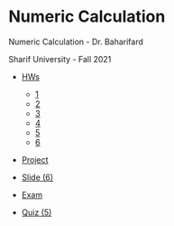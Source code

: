 # Numeric Calculation

Numeric Calculation - Dr. Baharifard

Sharif University - Fall 2021

 - [HWs](https://github.com/saaz742/Numeric-Calculation/tree/main/HWs)
    - [1](https://github.com/saaz742/Numeric-Calculation/tree/main/HWs/1)
    - [2](https://github.com/saaz742/Numeric-Calculation/tree/main/HWs/2)
    - [3](https://github.com/saaz742/Numeric-Calculation/tree/main/HWs/3)
    - [4](https://github.com/saaz742/Numeric-Calculation/tree/main/HWs/4)
    - [5](https://github.com/saaz742/Numeric-Calculation/tree/main/HWs/5)
    - [6](https://github.com/saaz742/Numeric-Calculation/tree/main/HWs/6)

- [Project](https://github.com/saaz742/Numeric-Calculation/tree/main/Project)

- [Slide (6)](https://github.com/saaz742/Numeric-Calculation/tree/main/Slide)

- [Exam](https://github.com/saaz742/Numeric-Calculation/tree/main/Exam)
- [Quiz (5)](https://github.com/saaz742/Numeric-Calculation/tree/main/Quiz)
